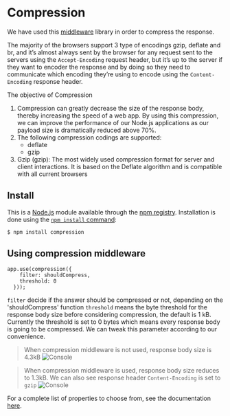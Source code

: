 # Compression

We have used this [middleware](http://expressjs.com/en/resources/middleware/compression.html) library in order to compress the response.

The majority of the browsers support 3 type of encodings gzip, deflate and br, and it’s almost always sent by the browser for any request sent to the servers using the `Accept-Encoding` request header, but it’s up to the server if they want to encoder the response and by doing so they need to communicate which encoding they’re using to encode using the `Content-Encoding` response header.

The objective of Compression

1) Compression can greatly decrease the size of the response body, thereby increasing the speed of a web app. By using this compression, we can improve the performance of our Node.js applications as our payload size is dramatically reduced above 70%.
2) The following compression codings are supported:
    - deflate
    - gzip
3) Gzip (gzip): The most widely used compression format for server and client interactions. It is based on the Deflate algorithm and is compatible with all current browsers

## Install

This is a [Node.js](https://nodejs.org/en/) module available through the
[npm registry](https://www.npmjs.com/). Installation is done using the
[`npm install` command](https://docs.npmjs.com/getting-started/installing-npm-packages-locally):

```bash
$ npm install compression
```

## Using compression middleware
```
app.use(compression({
    filter: shouldCompress,
    threshold: 0
  }));
```

`filter` decide if the answer should be compressed or not, depending on the 'shouldCompress' function
`threshold` means the byte threshold for the response body size before considering compression, the default is 1 kB. Currently the threshold is set to 0 bytes which means every response body is going to be compressed. We can tweak this parameter according to our convenience.

> When compression middleware is not used, response body size is 4.3kB
![Console](https://github.com/ssingh3006/rest-node-nestjs/blob/newFeatures/wiki/images/uncompressed.PNG?raw=true)

> When compression middleware is used, response body size reduces to 1.3kB. We can also see response header `Content-Encoding` is set to `gzip`
![Console](https://github.com/ssingh3006/rest-node-nestjs/blob/newFeatures/wiki/images/compressed.PNG?raw=true)


For a complete list of properties to choose from, see the documentation [here](http://expressjs.com/en/resources/middleware/compression.html).

